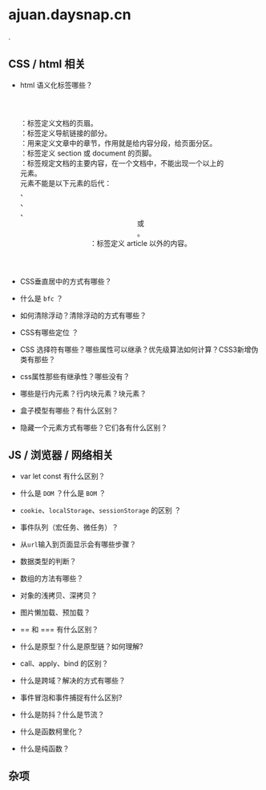 # ajuan.daysnap.cn

.


## CSS / html 相关

- html 语义化标签哪些？

  <header></header>：标签定义文档的页眉。
  <nav></nav>：标签定义导航链接的部分。
  <section></section>：用来定义文章中的章节，作用就是给内容分段，给页面分区。
  <footer></footer>：标签定义 section 或 document 的页脚。
  <main></main>：标签规定文档的主要内容，在一个文档中，不能出现一个以上的 <main> 元素。<main> 元素不能是以下元素的后代：<article>、<aside>、<footer>、<header> 或 <nav>。
  <aside></aside>：标签定义 article 以外的内容。
      

   

- CSS垂直居中的方式有哪些？

- 什么是 `bfc` ？

- 如何清除浮动？清除浮动的方式有哪些？

- CSS有哪些定位 ？

- CSS 选择符有哪些？哪些属性可以继承？优先级算法如何计算？CSS3新增伪类有那些？

- css属性那些有继承性？哪些没有？

- 哪些是行内元素？行内块元素？块元素？

- 盒子模型有哪些？有什么区别？

- 隐藏一个元素方式有哪些？它们各有什么区别？


## JS / 浏览器 / 网络相关

- var let const 有什么区别？

- 什么是 `DOM` ？什么是 `BOM` ？ 

- `cookie`、`localStorage`、`sessionStorage` 的区别 ？

- 事件队列（宏任务、微任务）？

- 从`url`输入到页面显示会有哪些步骤？

- 数据类型的判断？

- 数组的方法有哪些？

- 对象的浅拷贝、深拷贝？

- 图片懒加载、预加载？

- == 和 === 有什么区别？

- 什么是原型？什么是原型链？如何理解?

- call、apply、bind 的区别？

- 什么是跨域？解决的方式有哪些？

- 事件冒泡和事件捕捉有什么区别?

- 什么是防抖？什么是节流？

- 什么是函数柯里化？

- 什么是纯函数？

## 杂项